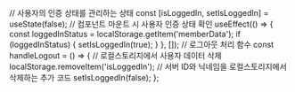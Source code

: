 // 사용자의 인증 상태를 관리하는 상태
  const [isLoggedIn, setIsLoggedIn] = useState(false);
  // 컴포넌트 마운트 시 사용자 인증 상태 확인
  useEffect(() => {
    const loggedInStatus = localStorage.getItem('memberData');
    if (loggedInStatus) {
      setIsLoggedIn(true);
    }
  }, []);
  // 로그아웃 처리 함수
  const handleLogout = () => {
    // 로컬스토리지에서 사용자 데이터 삭제
    localStorage.removeItem('isLoggedIn');
    // 서버 ID와 닉네임을 로컬스토리지에서 삭제하는 추가 코드
    setIsLoggedIn(false);
  };
